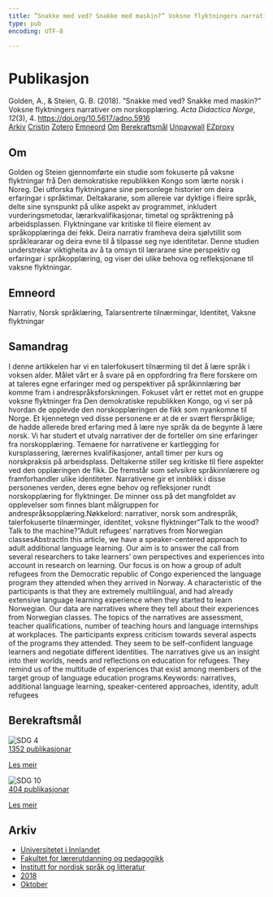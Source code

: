 ```yaml
---
title: ”Snakke med ved? Snakke med maskin?” Voksne flyktningers narrativer om norskopplæring
type: pub
encoding: UTF-8

---
```

<h1>Publikasjon</h1>
<article id="csl-bib-container-V2Z7NDW6" class="csl-bib-container">
  <div class="csl-bib-body"> <div class="csl-entry">Golden, A., &#38; Steien, G. B. (2018). ”Snakke med ved? Snakke med maskin?” Voksne flyktningers narrativer om norskopplæring. <i>Acta Didactica Norge</i>, <i>12</i>(3), 4. <a href="https://doi.org/10.5617/adno.5916">https://doi.org/10.5617/adno.5916</a></div> </div>
  <div class="csl-bib-buttons">
    <a href="#taxonomy-article-V2Z7NDW6" alt="archive" class="csl-bib-button">Arkiv</a>
    <a href="https://app.cristin.no/results/show.jsf?id=1617750" alt="Cristin" class="csl-bib-button">Cristin</a>
    <a href="http://zotero.org/groups/5881554/items/V2Z7NDW6" alt="Zotero" class="csl-bib-button">Zotero</a>
    <a href="#keywords-article-V2Z7NDW6" alt="keywords" class="csl-bib-button">Emneord</a>
    <a href="#about-article-V2Z7NDW6" alt="about_pub" class="csl-bib-button">Om</a>
    <a href="#sdg-article-V2Z7NDW6" alt="sdg" class="csl-bib-button">Berekraftsmål</a>
    <a href="https://journals.uio.no/adno/article/download/5916/5465" alt="Unpaywall" class="csl-bib-button">Unpaywall</a>
    <a href="https://journals.uio.no/adno/article/download/5916/5465" alt="EZproxy" class="csl-bib-button">EZproxy</a>
  </div>
  <div id="csl-bib-meta-container-V2Z7NDW6"></div>
</article>
<div id="csl-bib-meta-V2Z7NDW6" class="csl-bib-meta">
  <article id="about-article-V2Z7NDW6" class="about_pub-article">
    <h1>Om</h1>
    Golden og Steien gjennomførte ein studie som fokuserte på vaksne flyktningar frå Den demokratiske republikken Kongo som lærte norsk i Noreg. Dei utforska flyktningane sine personlege historier om deira erfaringar i språktimar. Deltakarane, som allereie var dyktige i fleire språk, delte sine synspunkt på ulike aspekt av programmet, inkludert vurderingsmetodar, lærarkvalifikasjonar, timetal og språktrening på arbeidsplassen. Flyktningane var kritiske til fleire element av språkopplæringa dei fekk. Deira narrativ framheva deira sjølvtillit som språkleararar og deira evne til å tilpasse seg nye identitetar. Denne studien understrekar viktigheita av å ta omsyn til lærarane sine perspektiv og erfaringar i språkopplæring, og viser dei ulike behova og refleksjonane til vaksne flyktningar.
  </article>
  <article id="keywords-article-V2Z7NDW6" class="keywords-article">
    <h1>Emneord</h1>
    Narrativ, Norsk språklæring, Talarsentrerte tilnærmingar, Identitet, Vaksne flyktningar
  </article>
  <article id="abstract-article-V2Z7NDW6" class="abstract-article">
    <h1>Samandrag</h1>
    I denne artikkelen har vi en talerfokusert tilnærming til det å lære språk i voksen alder. Målet vårt er å svare på en oppfordring fra flere forskere om at taleres egne erfaringer med og perspektiver på språkinnlæring bør komme fram i andrespråksforskningen. Fokuset vårt er rettet mot en gruppe voksne flyktninger fra Den demokratiske republikken Kongo, og vi ser på hvordan de opplevde den norskopplæringen de fikk som nyankomne til Norge. Et kjennetegn ved disse personene er at de er svært flerspråklige; de hadde allerede bred erfaring med å lære nye språk da de begynte å lære norsk. Vi har studert et utvalg narrativer der de forteller om sine erfaringer fra norskopplæring. Temaene for narrativene er kartlegging for kursplassering, lærernes kvalifikasjoner, antall timer per kurs og norskpraksis på arbeidsplass. Deltakerne stiller seg kritiske til flere aspekter ved den opplæringen de fikk. De fremstår som selvsikre språkinnlærere og framforhandler ulike identiteter. Narrativene gir et innblikk i disse personenes verden, deres egne behov og refleksjoner rundt norskopplæring for flyktninger. De minner oss på det mangfoldet av opplevelser som finnes blant målgruppen for andrespråksopplæring.Nøkkelord: narrativer, norsk som andrespråk, talerfokuserte tilnærminger, identitet, voksne flyktninger“Talk to the wood? Talk to the machine?”Adult refugees’ narratives from Norwegian classesAbstractIn this article, we have a speaker-centered approach to adult additional language learning. Our aim is to answer the call from several researchers to take learners’ own perspectives and experiences into account in research on learning. Our focus is on how a group of adult refugees from the Democratic republic of Congo experienced the language program they attended when they arrived in Norway. A characteristic of the participants is that they are extremely multilingual, and had already extensive language learning experience when they started to learn Norwegian. Our data are narratives where they tell about their experiences from Norwegian classes. The topics of the narratives are assessment, teacher qualifications, number of teaching hours and language internships at workplaces. The participants express criticism towards several aspects of the programs they attended. They seem to be self-confident language learners and negotiate different identities. The narratives give us an insight into their worlds, needs and reflections on education for refugees. They remind us of the multitude of experiences that exist among members of the target group of language education programs.Keywords: narratives, additional language learning, speaker-centered approaches, identity, adult refugees
  </article>
  <article id="sdg-article-V2Z7NDW6" class="sdg-article">
    <h1>Berekraftsmål</h1>
    <div class="sdg-container"><div id="sdg4" class="sdg">
        <img src="{{< params subfolder >}}images/sdg/sdg04_nn.png" class="image" alt="SDG 4">
        <div class="sdg-overlay">
          <a href="{{< params subfolder >}}nn/archive/?sdg=4#archive" class="sdg-publication-count"><span>1352</span> publikasjonar</a>
          <p><a href="https://fn.no/om-fn/fns-baerekraftsmaal/god-utdanning?lang=nno-NO" class="sdg-read-more">Les meir</a></p>
        </div>
      </div> <div id="sdg10" class="sdg">
        <img src="{{< params subfolder >}}images/sdg/sdg10_nn.png" class="image" alt="SDG 10">
        <div class="sdg-overlay">
          <a href="{{< params subfolder >}}nn/archive/?sdg=10#archive" class="sdg-publication-count"><span>404</span> publikasjonar</a>
          <p><a href="https://fn.no/om-fn/fns-baerekraftsmaal/mindre-ulikhet?lang=nno-NO" class="sdg-read-more">Les meir</a></p>
        </div>
      </div></div>
  </article>
  <article id="taxonomy-article-V2Z7NDW6" class="taxonomy-article">
    <h1>Arkiv</h1>
    <ul>
      <li><a href="{{< params subfolder >}}nn/archive/?key=3DCRN523">Universitetet i Innlandet</a></li>
      <li><a href="{{< params subfolder >}}nn/archive/?key=WYNZA47F">Fakultet for lærerutdanning og pedagogikk</a></li>
      <li><a href="{{< params subfolder >}}nn/archive/?key=T9U6ILTU">Institutt for nordisk språk og litteratur</a></li>
      <li><a href="{{< params subfolder >}}nn/archive/?key=6K7ZIYQV">2018</a></li>
      <li><a href="{{< params subfolder >}}nn/archive/?key=CEAVH4LA">Oktober</a></li>
    </ul>
  </article>
</div>
